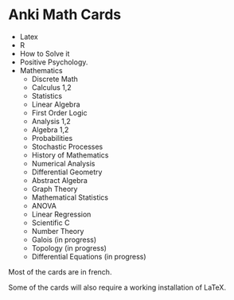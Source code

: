 # Anki Math Cards

- Latex
- R
- How to Solve it
- Positive Psychology.
- Mathematics
    * Discrete Math
    * Calculus 1,2
    * Statistics
    * Linear Algebra
    * First Order Logic
    * Analysis 1,2
    * Algebra 1,2
    * Probabilities
    * Stochastic Processes
    * History of Mathematics
    * Numerical Analysis
    * Differential Geometry
    * Abstract Algebra
    * Graph Theory
    * Mathematical Statistics
    * ANOVA
    * Linear Regression
    * Scientific C
    * Number Theory
    * Galois (in progress)
    * Topology (in progress)
    * Differential Equations (in progress)

Most of the cards are in french.

Some of the cards will also require a working installation of LaTeX.
